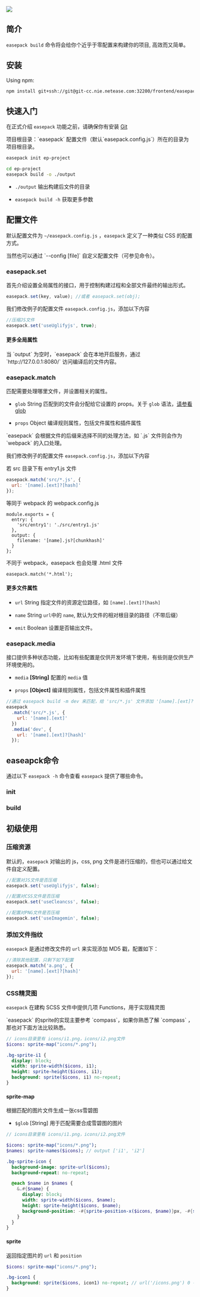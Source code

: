 <div class="easepack-title">
  <img src="__title__">
</div>

## 简介

`easepack build` 命令将会给你个近乎于零配置来构建你的项目, 高效而又简单。

## 安装

Using npm:

```bash
npm install git+ssh://git@git-cc.nie.netease.com:32200/frontend/easepack.git -g
```

## 快速入门

在正式介绍 `easepack` 功能之前，请确保你有安装 [Git](https://git-scm.com/)

<p class="tip">
  项目根目录：`easepack` 配置文件（默认`easepack.config.js`）所在的目录为项目根目录。
</p>

```bash
easepack init ep-project

cd ep-project
easepack build -o ./output
```

* `./output` 输出构建后文件的目录

* `easepack build -h` 获取更多参数

## 配置文件

默认配置文件为 `~/easepack.config.js` ，`easepack` 定义了一种类似 CSS 的配置方式。

<p class="tip">
  当然也可以通过 `--config [file]` 自定义配置文件（可参见命令）。
</p>

### easepack.set

首先介绍设置全局属性的接口，用于控制构建过程和全部文件最终的输出形式。

```javascript
easepack.set(key, value); //或者 easepack.set(obj);
```

我们修改例子的配置文件 `easepack.config.js`，添加以下内容

```javascript
//压缩JS文件
easepack.set('useUglifyjs', true);
```

#### 更多全局属性

<p class="danger">
  当 `output` 为空时，`easepack` 会在本地开启服务，通过 `http://127.0.0.1:8080/` 访问编译后的文件内容。
</p>

### easepack.match

匹配需要处理哪里文件，并设置相关的属性。

* `glob` String 匹配到的文件会分配给它设置的 props。关于 `glob` 语法，[请参看glob](https://github.com/isaacs/node-glob)

* `props` Object 编译规则属性，包括文件属性和插件属性

<p class="danger">
  `easepack` 会根据文件的后缀来选择不同的处理方法，如 `.js` 文件则会作为 `webpack` 的入口处理。
</p>

我们修改例子的配置文件 `easepack.config.js`，添加以下内容

若 src 目录下有 entry1.js 文件

```javascript
easepack.match('src/*.js', {
  url: '[name].[ext]?[hash]'
});
```

等同于 webpack 的 webpack.config.js

```
module.exports = {
  entry: {
    'src/entry1': './src/entry1.js'
  },
  output: {
    filename: '[name].js?[chunkhash]'
  }
};
```

不同于 webpack，easepack 也会处理 .html 文件

```
easepack.match('*.html');
```

#### 更多文件属性

* `url` String 指定文件的资源定位路径，如 `[name].[ext]?[hash]`

* `name` String `url`中的 `name`, 默认为文件的相对根目录的路径（不带后缀）

* `emit` Boolean 设置是否输出文件。

### easepack.media

接口提供多种状态功能，比如有些配置是仅供开发环境下使用，有些则是仅供生产环境使用的。

* `media` **[String]** 配置的 `media` 值

* `props` **[Object]** 编译规则属性，包括文件属性和插件属性

```javascript
//通过 easepack build -m dev 来匹配，给 'src/*.js' 文件添加 '[name].[ext]?[hash]' 属性
easepack
  .match('src/*.js', {
    url: '[name].[ext]'
  })
  .media('dev', {
    url: '[name].[ext]?[hash]'
  });
```

## easeapck命令

通过以下 `easepack -h` 命令查看 `easepack` 提供了哪些命令。

### init

### build

## 初级使用

### 压缩资源

默认的，`easepack` 对输出的 js，css, png 文件是进行压缩的，但也可以通过给文件自定义配置。

```javascript
//配置对JS文件是否压缩
easepack.set('useUglifyjs', false);

//配置对CSS文件是否压缩
easepack.set('useCleancss', false);

//配置对PNG文件是否压缩
easepack.set('useImagemin', false);
```


### 添加文件指纹

`easepack` 是通过修改文件的 `url` 来实现添加 MD5 戳，配置如下：

```javascript
//清除其他配置，只剩下如下配置
easepack.match('a.png', {
  url: '[name].[ext]?[hash]'
});
```

### CSS精灵图

`easepack` 在建构 SCSS 文件中提供几项 Functions，用于实现精灵图

<p class="danger">
 `easepack` 的sprite的实现主要参考 `compass`，如果你熟悉了解 `compass` ，那也对下面方法比较熟悉。
</p>

```sass
// icons目录里有 icons/i1.png，icons/i2.png文件
$icons: sprite-map("icons/*.png");

.bg-sprite-i1 {
  display: block;
  width: sprite-width($icons, i1);
  height: sprite-height($icons, i1);
  background: sprite($icons, i1) no-repeat;
}
```

#### sprite-map

根据匹配的图片文件生成一张css雪碧图

* `$glob` [String] 用于匹配需要合成雪碧图的图片

```sass
// icons目录里有 icons/i1.png，icons/i2.png文件

$icons: sprite-map("icons/*.png");
$names: sprite-names($icons); // output ['i1', 'i2']

.bg-sprite-icon {
  background-image: sprite-url($icons);
  background-repeat: no-repeat;

  @each $name in $names {
    &.#{$name} {
      display: block;
      width: sprite-width($icons, $name);
      height: sprite-height($icons, $name);
      background-position: -#{sprite-position-x($icons, $name)}px, -#{sprite-position-y($icons, $name)}px;
    }
  }
}
```

#### sprite

返回指定图片的 `url` 和 `position`

```sass
$icons: sprite-map("icons/*.png");

.bg-icon1 {
  background: sprite($icons, icon1) no-repeat; // url('/icons.png') 0 -24px no-repeat;
}
```
